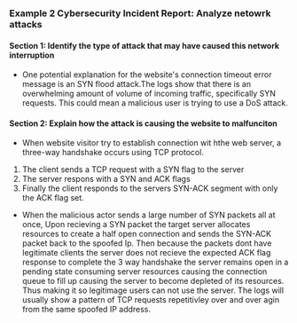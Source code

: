 ### Example 2 Cybersecurity Incident Report: Analyze netowrk attacks 

#### Section 1: Identify the type of attack that may have caused this network interruption 
- One potential explanation for the website's connection timeout error message is an SYN flood attack.The logs show that there is an overwhelming amount of volume of incoming traffic, specifically SYN  requests. This could mean a malicious user is trying to use a DoS attack. 

#### Section 2: Explain how the attack is causing the website to malfunciton
- When website visitor try to establish connection wit hthe web server, a three-way handshake occurs using TCP protocol. 
1) The client sends a TCP request with a SYN flag to the server 
2) The server respons with a SYN and ACK flags 
3) Finally the client responds to the servers SYN-ACK segment with  only the ACK flag set.
- When the malicious actor sends a large number of SYN packets all at once, Upon recieving a SYN packet the target server allocates resources to create a half open connection and sends the SYN-ACK packet back to the spoofed Ip. Then because the packets dont have legitimate clients the server does not recieve the expected ACK flag response to complete the 3 way handshake the server remains open in a pending state consuming server resources causing the connection queue to fill up causing the server to become depleted of its resources. Thus making it so legitimage users can not use the server. The logs will usually show a pattern of TCP requests repetitivley over and over agin from the same spoofed IP address. 